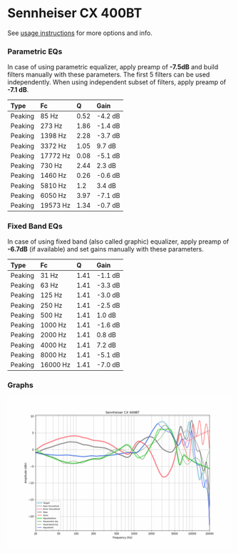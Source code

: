# Sennheiser CX 400BT
See [usage instructions](https://github.com/jaakkopasanen/AutoEq#usage) for more options and info.

### Parametric EQs
In case of using parametric equalizer, apply preamp of **-7.5dB** and build filters manually
with these parameters. The first 5 filters can be used independently.
When using independent subset of filters, apply preamp of **-7.1 dB**.

| Type    | Fc       |    Q | Gain    |
|:--------|:---------|:-----|:--------|
| Peaking | 85 Hz    | 0.52 | -4.2 dB |
| Peaking | 273 Hz   | 1.86 | -1.4 dB |
| Peaking | 1398 Hz  | 2.28 | -3.7 dB |
| Peaking | 3372 Hz  | 1.05 | 9.7 dB  |
| Peaking | 17772 Hz | 0.08 | -5.1 dB |
| Peaking | 730 Hz   | 2.44 | 2.3 dB  |
| Peaking | 1460 Hz  | 0.26 | -0.6 dB |
| Peaking | 5810 Hz  | 1.2  | 3.4 dB  |
| Peaking | 6050 Hz  | 3.97 | -7.1 dB |
| Peaking | 19573 Hz | 1.34 | -0.7 dB |

### Fixed Band EQs
In case of using fixed band (also called graphic) equalizer, apply preamp of **-6.7dB**
(if available) and set gains manually with these parameters.

| Type    | Fc       |    Q | Gain    |
|:--------|:---------|:-----|:--------|
| Peaking | 31 Hz    | 1.41 | -1.1 dB |
| Peaking | 63 Hz    | 1.41 | -3.3 dB |
| Peaking | 125 Hz   | 1.41 | -3.0 dB |
| Peaking | 250 Hz   | 1.41 | -2.5 dB |
| Peaking | 500 Hz   | 1.41 | 1.0 dB  |
| Peaking | 1000 Hz  | 1.41 | -1.6 dB |
| Peaking | 2000 Hz  | 1.41 | 0.8 dB  |
| Peaking | 4000 Hz  | 1.41 | 7.2 dB  |
| Peaking | 8000 Hz  | 1.41 | -5.1 dB |
| Peaking | 16000 Hz | 1.41 | -7.0 dB |

### Graphs
![](./Sennheiser%20CX%20400BT.png)